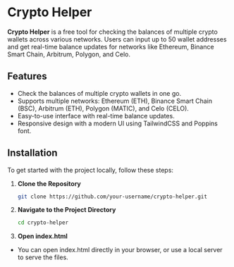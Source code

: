 # Crypto Helper

**Crypto Helper** is a free tool for checking the balances of multiple crypto wallets across various networks. Users can input up to 50 wallet addresses and get real-time balance updates for networks like Ethereum, Binance Smart Chain, Arbitrum, Polygon, and Celo.

## Features

- Check the balances of multiple crypto wallets in one go.
- Supports multiple networks: Ethereum (ETH), Binance Smart Chain (BSC), Arbitrum (ETH), Polygon (MATIC), and Celo (CELO).
- Easy-to-use interface with real-time balance updates.
- Responsive design with a modern UI using TailwindCSS and Poppins font.

## Installation

To get started with the project locally, follow these steps:

1. **Clone the Repository**

   ```bash
   git clone https://github.com/your-username/crypto-helper.git

   ```

2. **Navigate to the Project Directory**

   ```bash
   cd crypto-helper

   ```

3. **Open index.html**

- You can open index.html directly in your browser, or use a local server to serve the files.
